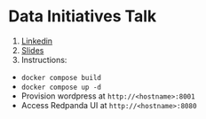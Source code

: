 # Data Initiatives Talk

1. [Linkedin](https://www.linkedin.com/in/9bryan/)
1. [Slides](https://docs.google.com/presentation/d/1WkXYBF-SREHW9gMjf2_kJI5klhE6m8a0Vk_aJLiLhsc/edit)
1. Instructions:
  * `docker compose build`
  * `docker compose up -d`
  * Provision wordpress at `http://<hostname>:8001`
  * Access Redpanda UI at `http://<hostname>:8080`
